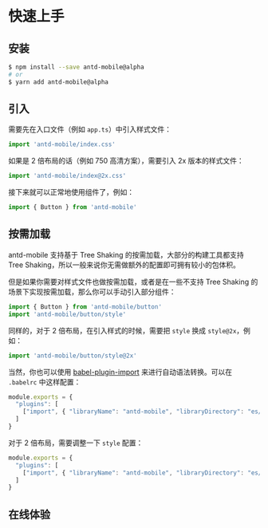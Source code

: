 # 快速上手

## 安装

```bash
$ npm install --save antd-mobile@alpha
# or
$ yarn add antd-mobile@alpha
```

## 引入

需要先在入口文件（例如 `app.ts`）中引入样式文件：

```js
import 'antd-mobile/index.css'
```

如果是 2 倍布局的话（例如 750 高清方案），需要引入 2x 版本的样式文件：

```js
import 'antd-mobile/index@2x.css'
```

接下来就可以正常地使用组件了，例如：

```js
import { Button } from 'antd-mobile'
```

## 按需加载

antd-mobile 支持基于 Tree Shaking 的按需加载，大部分的构建工具都支持 Tree Shaking，所以一般来说你无需做额外的配置即可拥有较小的包体积。

但是如果你需要对样式文件也做按需加载，或者是在一些不支持 Tree Shaking 的场景下实现按需加载，那么你可以手动引入部分组件：

```js
import { Button } from 'antd-mobile/button'
import 'antd-mobile/button/style'
```

同样的，对于 2 倍布局，在引入样式的时候，需要把 `style` 换成 `style@2x`，例如：

```js
import 'antd-mobile/button/style@2x'
```

当然，你也可以使用 [babel-plugin-import](https://github.com/ant-design/babel-plugin-import) 来进行自动语法转换。可以在 `.babelrc` 中这样配置：

```js
module.exports = {
  "plugins": [
    ["import", { "libraryName": "antd-mobile", "libraryDirectory": "es/components", "style": true}]
  ]
}
```

对于 2 倍布局，需要调整一下 `style` 配置：

```js
module.exports = {
  "plugins": [
    ["import", { "libraryName": "antd-mobile", "libraryDirectory": "es/components", "style": (name) => `${name}/style@2x`}]
  ]
}
```

## 在线体验

<code src="./codesandbox.tsx" inline></code>
